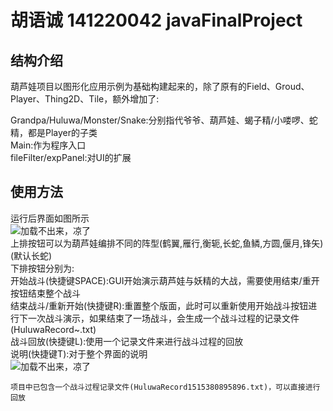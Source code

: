 # 胡语诚 141220042 javaFinalProject
## 结构介绍
葫芦娃项目以图形化应用示例为基础构建起来的，除了原有的Field、Groud、Player、Thing2D、Tile，额外增加了:  
  
Grandpa/Huluwa/Monster/Snake:分别指代爷爷、葫芦娃、蝎子精/小喽啰、蛇精，都是Player的子类  
Main:作为程序入口  
fileFilter/expPanel:对UI的扩展  
## 使用方法
运行后界面如图所示  
![加载不出来，凉了](https://github.com/exevvv/java-2017f-homework/blob/master/Fianl%20Project/胡语诚-141220042/0.png)  
上排按钮可以为葫芦娃编排不同的阵型(鹤翼,雁行,衡轭,长蛇,鱼鳞,方圆,偃月,锋矢)(默认长蛇)  
下排按钮分别为:  
开始战斗(快捷键SPACE):GUI开始演示葫芦娃与妖精的大战，需要使用结束/重开按钮结束整个战斗  
结束战斗/重新开始(快捷键R):重置整个版面，此时可以重新使用开始战斗按钮进行下一次战斗演示，如果结束了一场战斗，会生成一个战斗过程的记录文件(HuluwaRecord~.txt)  
战斗回放(快捷键L):使用一个记录文件来进行战斗过程的回放  
说明(快捷键T):对于整个界面的说明  
![加载不出来，凉了](https://github.com/exevvv/java-2017f-homework/blob/master/Fianl%20Project/胡语诚-141220042/1.png)  

`项目中已包含一个战斗过程记录文件(HuluwaRecord1515380895896.txt)，可以直接进行回放`  

